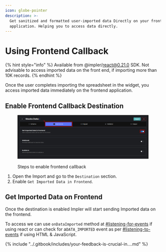 ```yaml
---
icon: globe-pointer
description: >-
  Get sanitized and formatted user-imported data Directly on your frontend
  application. Helping you to access data directly.
---
```


# Using Frontend Callback

{% hint style="info" %}
Available from @impler/react@0.21.0 SDK. Not advisable to access imported data on the front end, if importing more than 10K records.
{% endhint %}

Once the user completes importing the spreadsheet in the widget, you access imported data immediately on the frontend application.

## Enable Frontend Callback Destination

<figure><img src="../.gitbook/assets/image (42).png" alt=""><figcaption><p>Steps to enable frontend callback </p></figcaption></figure>

1. Open the Import and go to the `Destination` section.
2. Enable `Get Imported Data in Frontend`.

## Get Imported Data on Frontend

Once the destination is enabled Impler will start sending Imported data on the frontend.

To access we can use `onDataImported` method at [#listening-for-events](../importer/react-embed.md#listening-for-events "mention") if using react or can check for a`DATA_IMPORTED` event as per [#listening-to-events](../importer/html-js-embed.md#listening-to-events "mention") if using HTML & JavaScript.

{% include "../.gitbook/includes/your-feedback-is-crucial-in....md" %}
